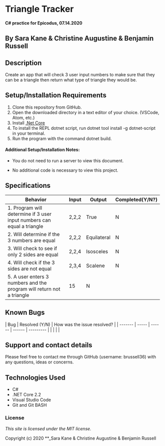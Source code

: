 # Triangle Tracker

#### C# practice for Epicodus, 07.14.2020

## By Sara Kane & Christine Augustine & Benjamin Russell

## Description

Create an app that will check 3 user input numbers to make sure that they can be a triangle then return what type of triangle they would be.

## Setup/Installation Requirements

1. Clone this repository from GitHub.
2. Open the downloaded directory in a text editor of your choice. (VSCode, Atom, etc.)
3. Install [.Net Core](https://dotnet.microsoft.com/download/dotnet-core/2.2) 
4. To install the REPL dotnet script, run dotnet tool install -g dotnet-script in your terminal.
5. Run the program with the command dotnet build.

#### Additional Setup/Installation Notes:

* You do not need to run a server to view this document.

* No additional code is necessary to view this project.   

## Specifications

| Behavior | Input | Output |  Completed(Y/N?)  |
| -------- | ----- | ------ | -------- |
| 1. Program will determine if 3 user input numbers can equal a triangle | 2,2,2 | True | N |
| 2. Will determine if the 3 numbers are equal | 2,2,2 | Equilateral | N |
| 3. Will check to see if only 2 sides are equal | 2,2,4 | Isosceles | N |
| 4. Will check if the 3 sides are not equal | 2,3,4 | Scalene | N |
| 5. A user enters 3 numbers and the program will return not a triangle | 15 | N |

## Known Bugs

| Bug | Resolved (Y/N) |  How was the issue resolved?  |
| ------- | ----- | ------ | ------ | --------- |
|  |  |  |


## Support and contact details

Please feel free to contact me through GitHub (username: brussell36) with any questions, ideas or concerns.  

## Technologies Used

* C#
* .NET Core 2.2
* Visual Studio Code 
* Git and Git BASH 


### License

*This site is licensed under the MIT license.*

Copyright (c) 2020 **_Sara Kane & Christine Augustine & Benjamin Russell 